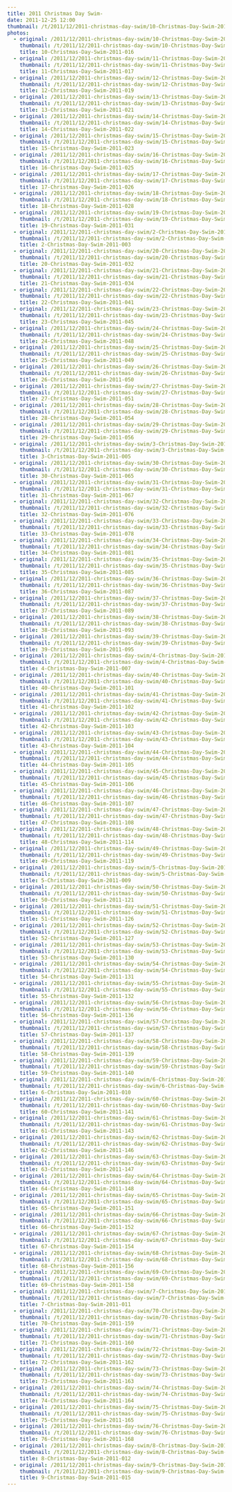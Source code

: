 ```yaml
---
title: 2011 Christmas Day Swim-
date: 2011-12-25 12:00
thumbnail: /t/2011/12/2011-christmas-day-swim/10-Christmas-Day-Swim-2011-016.jpg
photos:
  - original: /2011/12/2011-christmas-day-swim/10-Christmas-Day-Swim-2011-016.jpg
    thumbnail: /t/2011/12/2011-christmas-day-swim/10-Christmas-Day-Swim-2011-016.jpg
    title: 10-Christmas-Day-Swim-2011-016
  - original: /2011/12/2011-christmas-day-swim/11-Christmas-Day-Swim-2011-017.jpg
    thumbnail: /t/2011/12/2011-christmas-day-swim/11-Christmas-Day-Swim-2011-017.jpg
    title: 11-Christmas-Day-Swim-2011-017
  - original: /2011/12/2011-christmas-day-swim/12-Christmas-Day-Swim-2011-019.jpg
    thumbnail: /t/2011/12/2011-christmas-day-swim/12-Christmas-Day-Swim-2011-019.jpg
    title: 12-Christmas-Day-Swim-2011-019
  - original: /2011/12/2011-christmas-day-swim/13-Christmas-Day-Swim-2011-021.jpg
    thumbnail: /t/2011/12/2011-christmas-day-swim/13-Christmas-Day-Swim-2011-021.jpg
    title: 13-Christmas-Day-Swim-2011-021
  - original: /2011/12/2011-christmas-day-swim/14-Christmas-Day-Swim-2011-022.jpg
    thumbnail: /t/2011/12/2011-christmas-day-swim/14-Christmas-Day-Swim-2011-022.jpg
    title: 14-Christmas-Day-Swim-2011-022
  - original: /2011/12/2011-christmas-day-swim/15-Christmas-Day-Swim-2011-023.jpg
    thumbnail: /t/2011/12/2011-christmas-day-swim/15-Christmas-Day-Swim-2011-023.jpg
    title: 15-Christmas-Day-Swim-2011-023
  - original: /2011/12/2011-christmas-day-swim/16-Christmas-Day-Swim-2011-025.jpg
    thumbnail: /t/2011/12/2011-christmas-day-swim/16-Christmas-Day-Swim-2011-025.jpg
    title: 16-Christmas-Day-Swim-2011-025
  - original: /2011/12/2011-christmas-day-swim/17-Christmas-Day-Swim-2011-026.jpg
    thumbnail: /t/2011/12/2011-christmas-day-swim/17-Christmas-Day-Swim-2011-026.jpg
    title: 17-Christmas-Day-Swim-2011-026
  - original: /2011/12/2011-christmas-day-swim/18-Christmas-Day-Swim-2011-028.jpg
    thumbnail: /t/2011/12/2011-christmas-day-swim/18-Christmas-Day-Swim-2011-028.jpg
    title: 18-Christmas-Day-Swim-2011-028
  - original: /2011/12/2011-christmas-day-swim/19-Christmas-Day-Swim-2011-031.jpg
    thumbnail: /t/2011/12/2011-christmas-day-swim/19-Christmas-Day-Swim-2011-031.jpg
    title: 19-Christmas-Day-Swim-2011-031
  - original: /2011/12/2011-christmas-day-swim/2-Christmas-Day-Swim-2011-003.jpg
    thumbnail: /t/2011/12/2011-christmas-day-swim/2-Christmas-Day-Swim-2011-003.jpg
    title: 2-Christmas-Day-Swim-2011-003
  - original: /2011/12/2011-christmas-day-swim/20-Christmas-Day-Swim-2011-032.jpg
    thumbnail: /t/2011/12/2011-christmas-day-swim/20-Christmas-Day-Swim-2011-032.jpg
    title: 20-Christmas-Day-Swim-2011-032
  - original: /2011/12/2011-christmas-day-swim/21-Christmas-Day-Swim-2011-034.jpg
    thumbnail: /t/2011/12/2011-christmas-day-swim/21-Christmas-Day-Swim-2011-034.jpg
    title: 21-Christmas-Day-Swim-2011-034
  - original: /2011/12/2011-christmas-day-swim/22-Christmas-Day-Swim-2011-041.jpg
    thumbnail: /t/2011/12/2011-christmas-day-swim/22-Christmas-Day-Swim-2011-041.jpg
    title: 22-Christmas-Day-Swim-2011-041
  - original: /2011/12/2011-christmas-day-swim/23-Christmas-Day-Swim-2011-045.jpg
    thumbnail: /t/2011/12/2011-christmas-day-swim/23-Christmas-Day-Swim-2011-045.jpg
    title: 23-Christmas-Day-Swim-2011-045
  - original: /2011/12/2011-christmas-day-swim/24-Christmas-Day-Swim-2011-048.jpg
    thumbnail: /t/2011/12/2011-christmas-day-swim/24-Christmas-Day-Swim-2011-048.jpg
    title: 24-Christmas-Day-Swim-2011-048
  - original: /2011/12/2011-christmas-day-swim/25-Christmas-Day-Swim-2011-049.jpg
    thumbnail: /t/2011/12/2011-christmas-day-swim/25-Christmas-Day-Swim-2011-049.jpg
    title: 25-Christmas-Day-Swim-2011-049
  - original: /2011/12/2011-christmas-day-swim/26-Christmas-Day-Swim-2011-050.jpg
    thumbnail: /t/2011/12/2011-christmas-day-swim/26-Christmas-Day-Swim-2011-050.jpg
    title: 26-Christmas-Day-Swim-2011-050
  - original: /2011/12/2011-christmas-day-swim/27-Christmas-Day-Swim-2011-051.jpg
    thumbnail: /t/2011/12/2011-christmas-day-swim/27-Christmas-Day-Swim-2011-051.jpg
    title: 27-Christmas-Day-Swim-2011-051
  - original: /2011/12/2011-christmas-day-swim/28-Christmas-Day-Swim-2011-054.jpg
    thumbnail: /t/2011/12/2011-christmas-day-swim/28-Christmas-Day-Swim-2011-054.jpg
    title: 28-Christmas-Day-Swim-2011-054
  - original: /2011/12/2011-christmas-day-swim/29-Christmas-Day-Swim-2011-056.jpg
    thumbnail: /t/2011/12/2011-christmas-day-swim/29-Christmas-Day-Swim-2011-056.jpg
    title: 29-Christmas-Day-Swim-2011-056
  - original: /2011/12/2011-christmas-day-swim/3-Christmas-Day-Swim-2011-005.jpg
    thumbnail: /t/2011/12/2011-christmas-day-swim/3-Christmas-Day-Swim-2011-005.jpg
    title: 3-Christmas-Day-Swim-2011-005
  - original: /2011/12/2011-christmas-day-swim/30-Christmas-Day-Swim-2011-065.jpg
    thumbnail: /t/2011/12/2011-christmas-day-swim/30-Christmas-Day-Swim-2011-065.jpg
    title: 30-Christmas-Day-Swim-2011-065
  - original: /2011/12/2011-christmas-day-swim/31-Christmas-Day-Swim-2011-067.jpg
    thumbnail: /t/2011/12/2011-christmas-day-swim/31-Christmas-Day-Swim-2011-067.jpg
    title: 31-Christmas-Day-Swim-2011-067
  - original: /2011/12/2011-christmas-day-swim/32-Christmas-Day-Swim-2011-076.jpg
    thumbnail: /t/2011/12/2011-christmas-day-swim/32-Christmas-Day-Swim-2011-076.jpg
    title: 32-Christmas-Day-Swim-2011-076
  - original: /2011/12/2011-christmas-day-swim/33-Christmas-Day-Swim-2011-078.jpg
    thumbnail: /t/2011/12/2011-christmas-day-swim/33-Christmas-Day-Swim-2011-078.jpg
    title: 33-Christmas-Day-Swim-2011-078
  - original: /2011/12/2011-christmas-day-swim/34-Christmas-Day-Swim-2011-081.jpg
    thumbnail: /t/2011/12/2011-christmas-day-swim/34-Christmas-Day-Swim-2011-081.jpg
    title: 34-Christmas-Day-Swim-2011-081
  - original: /2011/12/2011-christmas-day-swim/35-Christmas-Day-Swim-2011-085.jpg
    thumbnail: /t/2011/12/2011-christmas-day-swim/35-Christmas-Day-Swim-2011-085.jpg
    title: 35-Christmas-Day-Swim-2011-085
  - original: /2011/12/2011-christmas-day-swim/36-Christmas-Day-Swim-2011-087.jpg
    thumbnail: /t/2011/12/2011-christmas-day-swim/36-Christmas-Day-Swim-2011-087.jpg
    title: 36-Christmas-Day-Swim-2011-087
  - original: /2011/12/2011-christmas-day-swim/37-Christmas-Day-Swim-2011-089.jpg
    thumbnail: /t/2011/12/2011-christmas-day-swim/37-Christmas-Day-Swim-2011-089.jpg
    title: 37-Christmas-Day-Swim-2011-089
  - original: /2011/12/2011-christmas-day-swim/38-Christmas-Day-Swim-2011-093.jpg
    thumbnail: /t/2011/12/2011-christmas-day-swim/38-Christmas-Day-Swim-2011-093.jpg
    title: 38-Christmas-Day-Swim-2011-093
  - original: /2011/12/2011-christmas-day-swim/39-Christmas-Day-Swim-2011-095.jpg
    thumbnail: /t/2011/12/2011-christmas-day-swim/39-Christmas-Day-Swim-2011-095.jpg
    title: 39-Christmas-Day-Swim-2011-095
  - original: /2011/12/2011-christmas-day-swim/4-Christmas-Day-Swim-2011-007.jpg
    thumbnail: /t/2011/12/2011-christmas-day-swim/4-Christmas-Day-Swim-2011-007.jpg
    title: 4-Christmas-Day-Swim-2011-007
  - original: /2011/12/2011-christmas-day-swim/40-Christmas-Day-Swim-2011-101.jpg
    thumbnail: /t/2011/12/2011-christmas-day-swim/40-Christmas-Day-Swim-2011-101.jpg
    title: 40-Christmas-Day-Swim-2011-101
  - original: /2011/12/2011-christmas-day-swim/41-Christmas-Day-Swim-2011-102.jpg
    thumbnail: /t/2011/12/2011-christmas-day-swim/41-Christmas-Day-Swim-2011-102.jpg
    title: 41-Christmas-Day-Swim-2011-102
  - original: /2011/12/2011-christmas-day-swim/42-Christmas-Day-Swim-2011-103.jpg
    thumbnail: /t/2011/12/2011-christmas-day-swim/42-Christmas-Day-Swim-2011-103.jpg
    title: 42-Christmas-Day-Swim-2011-103
  - original: /2011/12/2011-christmas-day-swim/43-Christmas-Day-Swim-2011-104.jpg
    thumbnail: /t/2011/12/2011-christmas-day-swim/43-Christmas-Day-Swim-2011-104.jpg
    title: 43-Christmas-Day-Swim-2011-104
  - original: /2011/12/2011-christmas-day-swim/44-Christmas-Day-Swim-2011-105.jpg
    thumbnail: /t/2011/12/2011-christmas-day-swim/44-Christmas-Day-Swim-2011-105.jpg
    title: 44-Christmas-Day-Swim-2011-105
  - original: /2011/12/2011-christmas-day-swim/45-Christmas-Day-Swim-2011-106.jpg
    thumbnail: /t/2011/12/2011-christmas-day-swim/45-Christmas-Day-Swim-2011-106.jpg
    title: 45-Christmas-Day-Swim-2011-106
  - original: /2011/12/2011-christmas-day-swim/46-Christmas-Day-Swim-2011-107.jpg
    thumbnail: /t/2011/12/2011-christmas-day-swim/46-Christmas-Day-Swim-2011-107.jpg
    title: 46-Christmas-Day-Swim-2011-107
  - original: /2011/12/2011-christmas-day-swim/47-Christmas-Day-Swim-2011-108.jpg
    thumbnail: /t/2011/12/2011-christmas-day-swim/47-Christmas-Day-Swim-2011-108.jpg
    title: 47-Christmas-Day-Swim-2011-108
  - original: /2011/12/2011-christmas-day-swim/48-Christmas-Day-Swim-2011-114.jpg
    thumbnail: /t/2011/12/2011-christmas-day-swim/48-Christmas-Day-Swim-2011-114.jpg
    title: 48-Christmas-Day-Swim-2011-114
  - original: /2011/12/2011-christmas-day-swim/49-Christmas-Day-Swim-2011-119.jpg
    thumbnail: /t/2011/12/2011-christmas-day-swim/49-Christmas-Day-Swim-2011-119.jpg
    title: 49-Christmas-Day-Swim-2011-119
  - original: /2011/12/2011-christmas-day-swim/5-Christmas-Day-Swim-2011-009.jpg
    thumbnail: /t/2011/12/2011-christmas-day-swim/5-Christmas-Day-Swim-2011-009.jpg
    title: 5-Christmas-Day-Swim-2011-009
  - original: /2011/12/2011-christmas-day-swim/50-Christmas-Day-Swim-2011-121.jpg
    thumbnail: /t/2011/12/2011-christmas-day-swim/50-Christmas-Day-Swim-2011-121.jpg
    title: 50-Christmas-Day-Swim-2011-121
  - original: /2011/12/2011-christmas-day-swim/51-Christmas-Day-Swim-2011-126.jpg
    thumbnail: /t/2011/12/2011-christmas-day-swim/51-Christmas-Day-Swim-2011-126.jpg
    title: 51-Christmas-Day-Swim-2011-126
  - original: /2011/12/2011-christmas-day-swim/52-Christmas-Day-Swim-2011-127.jpg
    thumbnail: /t/2011/12/2011-christmas-day-swim/52-Christmas-Day-Swim-2011-127.jpg
    title: 52-Christmas-Day-Swim-2011-127
  - original: /2011/12/2011-christmas-day-swim/53-Christmas-Day-Swim-2011-130.jpg
    thumbnail: /t/2011/12/2011-christmas-day-swim/53-Christmas-Day-Swim-2011-130.jpg
    title: 53-Christmas-Day-Swim-2011-130
  - original: /2011/12/2011-christmas-day-swim/54-Christmas-Day-Swim-2011-131.jpg
    thumbnail: /t/2011/12/2011-christmas-day-swim/54-Christmas-Day-Swim-2011-131.jpg
    title: 54-Christmas-Day-Swim-2011-131
  - original: /2011/12/2011-christmas-day-swim/55-Christmas-Day-Swim-2011-132.jpg
    thumbnail: /t/2011/12/2011-christmas-day-swim/55-Christmas-Day-Swim-2011-132.jpg
    title: 55-Christmas-Day-Swim-2011-132
  - original: /2011/12/2011-christmas-day-swim/56-Christmas-Day-Swim-2011-136.jpg
    thumbnail: /t/2011/12/2011-christmas-day-swim/56-Christmas-Day-Swim-2011-136.jpg
    title: 56-Christmas-Day-Swim-2011-136
  - original: /2011/12/2011-christmas-day-swim/57-Christmas-Day-Swim-2011-137.jpg
    thumbnail: /t/2011/12/2011-christmas-day-swim/57-Christmas-Day-Swim-2011-137.jpg
    title: 57-Christmas-Day-Swim-2011-137
  - original: /2011/12/2011-christmas-day-swim/58-Christmas-Day-Swim-2011-139.jpg
    thumbnail: /t/2011/12/2011-christmas-day-swim/58-Christmas-Day-Swim-2011-139.jpg
    title: 58-Christmas-Day-Swim-2011-139
  - original: /2011/12/2011-christmas-day-swim/59-Christmas-Day-Swim-2011-140.jpg
    thumbnail: /t/2011/12/2011-christmas-day-swim/59-Christmas-Day-Swim-2011-140.jpg
    title: 59-Christmas-Day-Swim-2011-140
  - original: /2011/12/2011-christmas-day-swim/6-Christmas-Day-Swim-2011-010.jpg
    thumbnail: /t/2011/12/2011-christmas-day-swim/6-Christmas-Day-Swim-2011-010.jpg
    title: 6-Christmas-Day-Swim-2011-010
  - original: /2011/12/2011-christmas-day-swim/60-Christmas-Day-Swim-2011-141.jpg
    thumbnail: /t/2011/12/2011-christmas-day-swim/60-Christmas-Day-Swim-2011-141.jpg
    title: 60-Christmas-Day-Swim-2011-141
  - original: /2011/12/2011-christmas-day-swim/61-Christmas-Day-Swim-2011-143.jpg
    thumbnail: /t/2011/12/2011-christmas-day-swim/61-Christmas-Day-Swim-2011-143.jpg
    title: 61-Christmas-Day-Swim-2011-143
  - original: /2011/12/2011-christmas-day-swim/62-Christmas-Day-Swim-2011-146.jpg
    thumbnail: /t/2011/12/2011-christmas-day-swim/62-Christmas-Day-Swim-2011-146.jpg
    title: 62-Christmas-Day-Swim-2011-146
  - original: /2011/12/2011-christmas-day-swim/63-Christmas-Day-Swim-2011-147.jpg
    thumbnail: /t/2011/12/2011-christmas-day-swim/63-Christmas-Day-Swim-2011-147.jpg
    title: 63-Christmas-Day-Swim-2011-147
  - original: /2011/12/2011-christmas-day-swim/64-Christmas-Day-Swim-2011-148.jpg
    thumbnail: /t/2011/12/2011-christmas-day-swim/64-Christmas-Day-Swim-2011-148.jpg
    title: 64-Christmas-Day-Swim-2011-148
  - original: /2011/12/2011-christmas-day-swim/65-Christmas-Day-Swim-2011-151.jpg
    thumbnail: /t/2011/12/2011-christmas-day-swim/65-Christmas-Day-Swim-2011-151.jpg
    title: 65-Christmas-Day-Swim-2011-151
  - original: /2011/12/2011-christmas-day-swim/66-Christmas-Day-Swim-2011-152.jpg
    thumbnail: /t/2011/12/2011-christmas-day-swim/66-Christmas-Day-Swim-2011-152.jpg
    title: 66-Christmas-Day-Swim-2011-152
  - original: /2011/12/2011-christmas-day-swim/67-Christmas-Day-Swim-2011-154.jpg
    thumbnail: /t/2011/12/2011-christmas-day-swim/67-Christmas-Day-Swim-2011-154.jpg
    title: 67-Christmas-Day-Swim-2011-154
  - original: /2011/12/2011-christmas-day-swim/68-Christmas-Day-Swim-2011-156.jpg
    thumbnail: /t/2011/12/2011-christmas-day-swim/68-Christmas-Day-Swim-2011-156.jpg
    title: 68-Christmas-Day-Swim-2011-156
  - original: /2011/12/2011-christmas-day-swim/69-Christmas-Day-Swim-2011-158.jpg
    thumbnail: /t/2011/12/2011-christmas-day-swim/69-Christmas-Day-Swim-2011-158.jpg
    title: 69-Christmas-Day-Swim-2011-158
  - original: /2011/12/2011-christmas-day-swim/7-Christmas-Day-Swim-2011-011.jpg
    thumbnail: /t/2011/12/2011-christmas-day-swim/7-Christmas-Day-Swim-2011-011.jpg
    title: 7-Christmas-Day-Swim-2011-011
  - original: /2011/12/2011-christmas-day-swim/70-Christmas-Day-Swim-2011-159.jpg
    thumbnail: /t/2011/12/2011-christmas-day-swim/70-Christmas-Day-Swim-2011-159.jpg
    title: 70-Christmas-Day-Swim-2011-159
  - original: /2011/12/2011-christmas-day-swim/71-Christmas-Day-Swim-2011-160.jpg
    thumbnail: /t/2011/12/2011-christmas-day-swim/71-Christmas-Day-Swim-2011-160.jpg
    title: 71-Christmas-Day-Swim-2011-160
  - original: /2011/12/2011-christmas-day-swim/72-Christmas-Day-Swim-2011-162.jpg
    thumbnail: /t/2011/12/2011-christmas-day-swim/72-Christmas-Day-Swim-2011-162.jpg
    title: 72-Christmas-Day-Swim-2011-162
  - original: /2011/12/2011-christmas-day-swim/73-Christmas-Day-Swim-2011-163.jpg
    thumbnail: /t/2011/12/2011-christmas-day-swim/73-Christmas-Day-Swim-2011-163.jpg
    title: 73-Christmas-Day-Swim-2011-163
  - original: /2011/12/2011-christmas-day-swim/74-Christmas-Day-Swim-2011-164.jpg
    thumbnail: /t/2011/12/2011-christmas-day-swim/74-Christmas-Day-Swim-2011-164.jpg
    title: 74-Christmas-Day-Swim-2011-164
  - original: /2011/12/2011-christmas-day-swim/75-Christmas-Day-Swim-2011-165.jpg
    thumbnail: /t/2011/12/2011-christmas-day-swim/75-Christmas-Day-Swim-2011-165.jpg
    title: 75-Christmas-Day-Swim-2011-165
  - original: /2011/12/2011-christmas-day-swim/76-Christmas-Day-Swim-2011-168.jpg
    thumbnail: /t/2011/12/2011-christmas-day-swim/76-Christmas-Day-Swim-2011-168.jpg
    title: 76-Christmas-Day-Swim-2011-168
  - original: /2011/12/2011-christmas-day-swim/8-Christmas-Day-Swim-2011-012.jpg
    thumbnail: /t/2011/12/2011-christmas-day-swim/8-Christmas-Day-Swim-2011-012.jpg
    title: 8-Christmas-Day-Swim-2011-012
  - original: /2011/12/2011-christmas-day-swim/9-Christmas-Day-Swim-2011-015.jpg
    thumbnail: /t/2011/12/2011-christmas-day-swim/9-Christmas-Day-Swim-2011-015.jpg
    title: 9-Christmas-Day-Swim-2011-015
---
```

